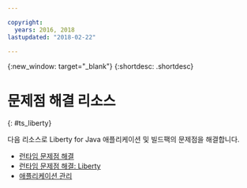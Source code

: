 ```yaml
---

copyright:
  years: 2016, 2018
lastupdated: "2018-02-22"

---
```


{:new_window: target="_blank"}
{:shortdesc: .shortdesc}

# 문제점 해결 리소스
{: #ts_liberty}

다음 리소스로 Liberty for Java 애플리케이션 및 빌드팩의 문제점을 해결합니다. 

* [런타임 문제점 해결](../../troubleshoot/ts_runtimes.html#runtimes)
* [런타임 문제점 해결: Liberty](../../troubleshoot/ts_runtimes.html#ts_liberty)
* [애플리케이션 관리](../common/app_mng.html)
